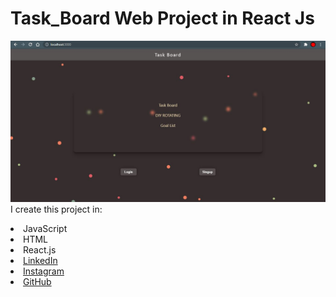 # Task_Board Web Project in React Js
<a href="https://www.youtube.com/playlist?list=PL7zl8TDRnbulLetcbkthT0p_IzwgRAYbu"> <img src="https://github.com/bhavesh-suthar01/Task_Board/blob/gh-pages/home.JPG"> </a>
<br>I create this project in:
<li>JavaScript
<li>HTML
<li>React.js
<li><a href=
"https://in.linkedin.com/company/shapeai">LinkedIn</a>
<li><a href=
"https://www.instagram.com/shape.ai/?hl=en">Instagram</a>
<li><a href=
"https://github.com/shapeai">GitHub</a>
